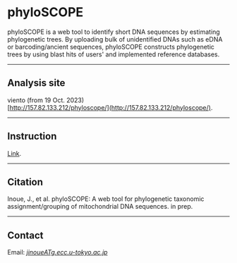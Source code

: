 # phyloSCOPE   
phyloSCOPE is a web tool to identify short DNA sequences by estimating phylogenetic trees. By uploading bulk of unidentified DNAs such as eDNA or barcoding/ancient sequences, phyloSCOPE constructs phylogenetic trees by using blast hits of users' and implemented reference databases.


---

## Analysis site   
viento (from 19 Oct. 2023)   
[http://157.82.133.212/phyloscope/](http://157.82.133.212/phyloscope/).

<!-- 
sakura (from 30 Aug. 2022) - fast   
[http://153.126.199.44/phyloscope/](http://153.126.199.44/phyloscope/).
-->

---
## Instruction
[Link](http://157.82.133.212/phyloscope/instruction/index.html).
 
---
## Citation
Inoue, J., et al. 
phyloSCOPE: A web tool for phylogenetic taxonomic assignment/grouping of mitochondrial DNA sequences. in prep.   

---
## Contact 
Email: [_jinoueATg.ecc.u-tokyo.ac.jp_](http://www.fish-evol.org/index_eng.html)
<br />  

